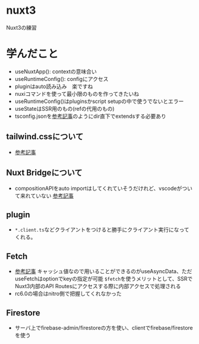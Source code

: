 # nuxt3
 Nuxt3の練習

# 学んだこと
 - useNuxtApp(): contextの意味合い
 - useRuntimeConfig(): configにアクセス
 - pluginはauto読み込み　楽ですね
 - nuxiコマンドを使って最小限のものを作ってきたいね
 - useRuntimeConfig()はpluginsかscript setupの中で使うでないとエラー
 - useStateはSSR用のもの(refの代用のもの)
 - tsconfig.jsonを[参考記事](https://v3.nuxtjs.org/guide/directory-structure/tsconfig/)のようにdir直下でextendsする必要あり

 ## tailwind.cssについて
   - [参考記事](https://zenn.dev/one_dock/articles/e7a4364c90d28f)

 ## Nuxt Bridgeについて
   - compositionAPIをauto importはしてくれていそうだけれど、vscodeがついて来れていない
   [参考記事](https://github.com/nuxt/bridge/issues/236)

## plugin
- `*.client.ts`などクライアントをつけると勝手にクライアント実行になってくれる。

## Fetch
- [参考記事](https://zenn.dev/ytr0903/articles/6acccb5fa816ee)
  キャッシュ値なので用いることができるのがuseAsyncData、ただuseFetchはoptionでkeyの指定が可能
  `$fetch`を使うメリットとして、SSRでNuxt3内部のAPI Routesにアクセスする際に内部アクセスで処理される
- rc6.0の場合はnitro側で把握してくれなかった

## Firestore
- サーバ上でfirebase-admin/firestoreの方を使い、clientでfirebase/firestoreを使う